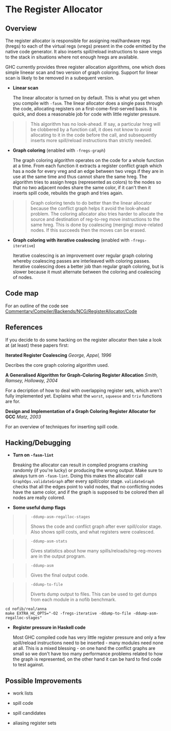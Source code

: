 # The Register Allocator

## Overview


The register allocator is responsible for assigning real/hardware regs (hregs) to each of the virtual regs (vregs) present in the code emitted by the native code generator. It also inserts spill/reload instructions to save vregs to the stack in situations where not enough hregs are available. 


GHC currently provides three register allocation algorithms, one which does simple lineear scan and two version of graph coloring. Support for linear scan is likely to be removed in a subequent version.

- **Linear scan**

  The linear allocator is turned on by default. This is what you get when you compile with `-fasm`. The linear allocator does a single pass through the code, allocating registers on a first-come-first-served basis. It is quick, and does a reasonable job for code with little register pressure. 

> >
> > This algorithm has no look-ahead. If say, a particular hreg will be clobbered by a function call, it does not know to avoid allocating to it in the code before the call, and subsequently inserts more spill/reload instructions than strictly needed.

- **Graph coloring** (enabled with `-fregs-graph`)

  The graph coloring algorithm operates on the code for a whole function at a time. From each function it extracts a register conflict graph which has a node for every vreg and an edge between two vregs if they are in use at the same time and thus cannot share the same hreg. The algorithm tries to assign hregs (represented as colors) to the nodes so that no two adjacent nodes share the same color, if it can't then it inserts spill code, rebuilds the graph and tries again. 

> >
> > Graph coloring tends to do better than the linear allocator because the conflict graph helps it avoid the look-ahead problem. The coloring allocator also tries harder to allocate the source and destination of reg-to-reg move instructions to the same hreg. This is done by coalescing (merging) move-related nodes. If this succeeds then the moves can be erased.

- **Graph coloring with iterative coalescing** (enabled with `-fregs-iterative`)

  Iterative coalescing is an improvement over regular graph coloring whereby coalescing passes are interleaved with coloring passes. Iterative coalescing does a better job than regular graph coloring, but is slower because it must alternate between the coloring and coalescing of nodes.

## Code map


For an outline of the code see [Commentary/Compiler/Backends/NCG/RegisterAllocator/Code](commentary/compiler/backends/ncg/register-allocator/code)

## References


If you decide to do some hacking on the register allocator then take a look at (at least) these papers first:

**Iterated Register Coalescing**
*George, Appel, 1996*

Decribes the core graph coloring algorithm used.

**A Generalised Algorithm for Graph-Coloring Register Allocation**
*Smith, Ramsey, Holloway, 2004*

For a decription of how to deal with overlapping register sets, which aren't fully implemented yet. Explains what the `worst`, `squeese` and `triv` functions are for.

**Design and Implementation of a Graph Coloring Register Allocator for GCC**
*Matz, 2003*

For an overview of techniques for inserting spill code.

## Hacking/Debugging

- **Turn on `-fasm-lint`**

  Breaking the allocator can result in compiled programs crashing randomly (if you're lucky) or producing the wrong output. Make sure to always turn on `-fasm-lint`. Doing this makes the allocator call `GraphOps.validateGraph` after every spill/color stage. `validateGraph` checks that all the edges point to valid nodes, that no conflicting nodes have the same color, and if the graph is supposed to be colored then all nodes are really colored.

- **Some useful dump flags**

> > `-ddump-asm-regalloc-stages`
> >
> > Shows the code and conflict graph after ever spill/color stage. Also shows spill costs, and what registers were coalesced.

> > `-ddump-asm-stats`
> >
> > Gives statistics about how many spills/reloads/reg-reg-moves are in the output program.

> > `-ddump-asm`
> >
> > Gives the final output code. 

> > `-ddump-to-file`
> >
> > Diverts dump output to files. This can be used to get dumps from each module in a nofib benchmark.

```wiki
cd nofib/real/anna
make EXTRA_HC_OPTS="-O2 -fregs-iterative -ddump-to-file -ddump-asm-regalloc-stages"
```

- **Register pressure in Haskell code**

  Most GHC compiled code has very little register pressure and only a few spill/reload instructions need to be inserted - many modules need none at all. This is a mixed blessing - on one hand the conflict graphs are small so we don't have too many performance problems related to how the graph is represented, on the other hand it can be hard to find code to test against.

## Possible Improvements

- work lists

- spill code

- spill candidates

- aliasing register sets
